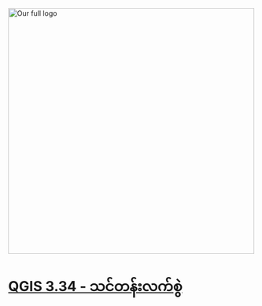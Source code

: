 <img src="https://github.com/qgis/QGIS/blob/master/images/README-md/main_logo.png" width="500" alt="Our full logo">


# [QGIS 3.34 - သင်တန်းလက်စွဲ](https://zwemgmg92.github.io/QGIS334-Training-Manual-MM/docs/training_manual/index.html)
